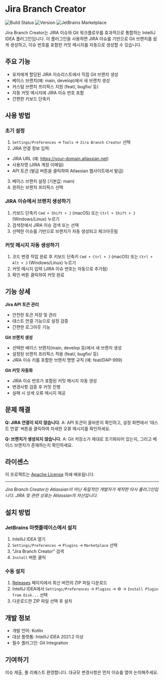 <!-- Plugin description -->
# Jira Branch Creator
![Build Status](https://img.shields.io/badge/build-passing-brightgreen)
![Version](https://img.shields.io/badge/version-0.1.0-blue)
![JetBrains Marketplace](https://img.shields.io/badge/jetbrains%20marketplace-compatible-orange)

Jira Branch Creator는 JIRA 이슈와 Git 워크플로우를 효과적으로 통합하는 IntelliJ IDEA 플러그인입니다. 이 플러그인을 사용하면 JIRA 이슈를 기반으로 Git 브랜치를 쉽게 생성하고, 이슈 번호를 포함한 커밋 메시지를 자동으로 생성할 수 있습니다.

## 주요 기능

- 유저에게 할당된 JIRA 이슈리스트에서 직접 Git 브랜치 생성
- 베이스 브랜치(예: main, develop)에서 새 브랜치 생성
- 커스텀 브랜치 프리픽스 지원 (feat/, bugfix/ 등)
- 자동 커밋 메시지에 JIRA 이슈 번호 포함
- 간편한 키보드 단축키

## 사용 방법

### 초기 설정

1. `Settings/Preferences` → `Tools` → `Jira Branch Creator` 선택
2. JIRA 연결 정보 입력:
  - JIRA URL (예: https://your-domain.atlassian.net)
  - 사용자명 (JIRA 계정 이메일)
  - API 토큰 (발급 버튼을 클릭하여 Atlassian 웹사이트에서 발급)
3. 베이스 브랜치 설정 (기본값: main)
4. 원하는 브랜치 프리픽스 선택

### JIRA 이슈에서 브랜치 생성하기

1. 키보드 단축키 `Cmd + Shift + J` (macOS) 또는 `Ctrl + Shift + J` (Windows/Linux) 누르기
2. 검색창에서 JIRA 이슈 검색 또는 선택
3. 선택한 이슈를 기반으로 브랜치가 자동 생성되고 체크아웃됨

### 커밋 메시지 자동 생성하기

1. 코드 변경 작업 완료 후 키보드 단축키 `Cmd + Ctrl + J` (macOS) 또는 `Ctrl + Alt + J` (Windows/Linux) 누르기
2. 커밋 메시지 입력 (JIRA 이슈 번호는 자동으로 추가됨)
3. 확인 버튼 클릭하여 커밋 완료

## 기능 상세

**Jira API 토큰 관리**
- 안전한 토큰 저장 및 관리
- 테스트 연결 기능으로 설정 검증
- 간편한 로그아웃 기능

**Git 브랜치 생성**
- 선택한 베이스 브랜치(main, develop 등)에서 새 브랜치 생성
- 설정된 브랜치 프리픽스 적용 (feat/, bugfix/ 등)
- JIRA 이슈 키를 포함한 브랜치 명명 규칙 (예: feat/DAP-999)

**Git 커밋 자동화**
- JIRA 이슈 번호가 포함된 커밋 메시지 자동 생성
- 변경사항 검증 후 커밋 진행
- 실패 시 상세 오류 메시지 제공

## 문제 해결

**Q: JIRA 연결이 되지 않습니다.**
A: API 토큰이 올바른지 확인하고, 설정 화면에서 '테스트 연결' 버튼을 클릭하여 자세한 오류 메시지를 확인하세요.

**Q: 브랜치가 생성되지 않습니다.**
A: Git 저장소가 제대로 초기화되어 있는지, 그리고 베이스 브랜치가 존재하는지 확인하세요.

## 라이센스

이 프로젝트는 [Apache License](LICENSE) 하에 배포됩니다.

---
*Jira Branch Creator는 Atlassian이 아닌 독립적인 개발자가 제작한 타사 플러그인입니다. JIRA 및 관련 상표는 Atlassian의 자산입니다.*
<!-- Plugin description end -->

## 설치 방법

### JetBrains 마켓플레이스에서 설치

1. IntelliJ IDEA 열기
2. `Settings/Preferences` → `Plugins` → `Marketplace` 선택
3. "Jira Branch Creator" 검색
4. `Install` 버튼 클릭

### 수동 설치

1. [Releases](https://github.com/your-username/jira-branch-creator/releases) 페이지에서 최신 버전의 ZIP 파일 다운로드
2. IntelliJ IDEA에서 `Settings/Preferences` → `Plugins` → ⚙️ → `Install Plugin from Disk...` 선택
3. 다운로드한 ZIP 파일 선택 후 설치

## 개발 정보

- 개발 언어: Kotlin
- 대상 플랫폼: IntelliJ IDEA 2021.2 이상
- 필수 플러그인: Git Integration

## 기여하기
이슈 제출, 풀 리퀘스트 환영합니다. 대규모 변경사항은 먼저 이슈를 열어 논의해주세요.
